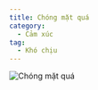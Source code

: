 ```yaml
---
title: Chóng mặt quá
category:
  - Cảm xúc
tag:
  - Khó chịu
---
```

![Chóng mặt quá](/meme-vit-vang-lac-dau-chong-mat.jpg "Chóng mặt quá")
